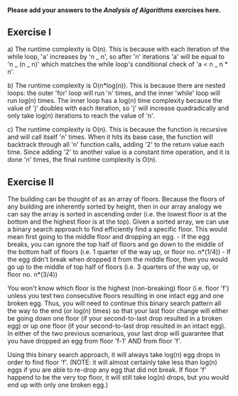 #### Please add your answers to the **_Analysis of Algorithms_** exercises here.

## Exercise I

a)
The runtime complexity is O(n). This is because with each iteration of the while loop, 'a' increases by 'n _ n', so after 'n' iterations 'a' will be equal to 'n _ (n _ n)' which matches the while loop's conditional check of 'a < n _ n \* n'.

b)
The runtime complexity is O(n\*log(n)). This is because there are nested loops: the outer 'for' loop will run 'n' times, and the inner 'while' loop will run log(n) times. The inner loop has a log(n) time complexity because the value of 'j' doubles with each iteration, so 'j' will increase quadradically and only take log(n) iterations to reach the value of 'n'.

c)
The runtime complexity is O(n). This is because the function is recursive and will call itself 'n' times. When it hits its base case, the function will backtrack through all 'n' function calls, adding '2' to the return value each time. Since adding '2' to another value is a constant time operation, and it is done 'n' times, the final runtime complexity is O(n).

## Exercise II

The building can be thought of as an array of floors. Because the floors of any building are inherently sorted by height, then in our array analogy we can say the array is sorted in ascending order (i.e. the lowest floor is at the bottom and the highest floor is at the top). Given a sorted array, we can use a binary search approach to find efficiently find a specific floor. This would mean first going to the middle floor and dropping an egg. - If the egg breaks, you can ignore the top half of floors and go down to the middle of the bottom half of floors (i.e. 1 quarter of the way up, or floor no. n*(1/4)) - If the egg didn't break when dropped it from the middle floor, then you would go up to the middle of top half of floors (i.e. 3 quarters of the way up, or floor no. n*(3/4))

You won't know which floor is the highest (non-breaking) floor (i.e. floor 'f') unless you test two consecutive floors resulting in one intact egg and one broken egg. Thus, you will need to continue this binary search pattern all the way to the end (or log(n) times) so that your last floor change will either be going down one floor (if your second-to-last drop resulted in a broken egg) or up one floor (if your second-to-last drop resulted in an intact egg). In either of the two previous scenarious, your last drop will guarantee that you have dropped an egg from floor 'f-1' AND from floor 'f'.

Using this binary search approach, it will always take log(n) egg drops in order to find floor 'f'. (NOTE: it will almost certainly take less than log(n) eggs if you are able to re-drop any egg that did not break. If floor 'f' happend to be the very top floor, it will still take log(n) drops, but you would end up with only one broken egg.)
